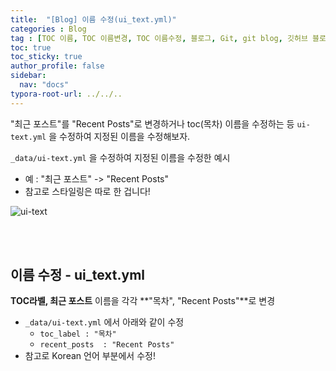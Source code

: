 ```yaml
---
title:  "[Blog] 이름 수정(ui_text.yml)"
categories : Blog
tag : [TOC 이름, TOC 이름변경, TOC 이름수정, 블로그, Git, git blog, 깃허브 블로그, Minimal-mistakes, 지킬, jekyll, ui-text]
toc: true
toc_sticky: true
author_profile: false
sidebar:
  nav: "docs"
typora-root-url: ../../..
---
```




"최근 포스트"를 "Recent Posts"로 변경하거나 toc(목차) 이름을 수정하는 등 `ui-text.yml` 을 수정하여 지정된 이름을 수정해보자.

`_data/ui-text.yml` 을 수정하여 지정된 이름을 수정한 예시

* 예 : "최근 포스트" -> "Recent Posts"
* 참고로 스타일링은 따로 한 겁니다!

![ui-text](https://github.com/BH946/bh946.github.io/assets/80165014/da6c46eb-c1a0-430d-8fe0-58b0931f3310) 

<br>

<br>

## 이름 수정 - ui_text.yml

**TOC라벨, 최근 포스트** 이름을 각각 **"목차", "Recent Posts"**로 변경

* `_data/ui-text.yml` 에서 아래와 같이 수정
  * `toc_label : "목차"`
  * `recent_posts  : "Recent Posts"`
* 참고로 Korean 언어 부분에서 수정!

